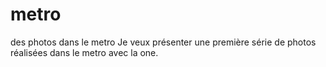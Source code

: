 # metro
des photos dans le metro
Je veux présenter une première série de photos réalisées dans le metro avec la one.
